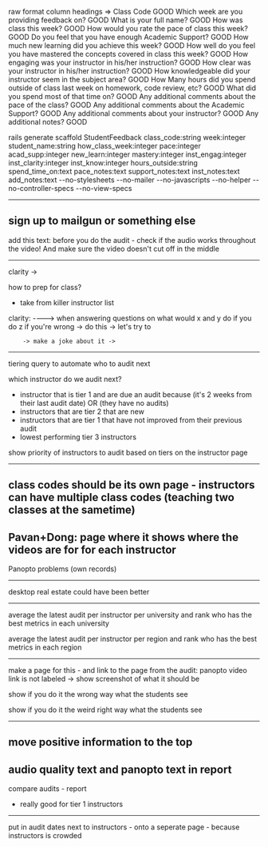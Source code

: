 raw format column headings =>
  Class Code GOOD
  Which week are you providing feedback on? GOOD
  What is your full name? GOOD
  How was class this week? GOOD
  How would you rate the pace of class this week? GOOD
  Do you feel that you have enough Academic Support? GOOD
  How much new learning did you achieve this week? GOOD
  How well do you feel you have mastered the concepts covered in class this week? GOOD
  How engaging was your instructor in his/her instruction? GOOD
  How clear was your instructor in his/her instruction? GOOD
  How knowledgeable did your instructor seem in the subject area? GOOD
  How Many hours did you spend outside of class last week on homework, code review, etc? GOOD
  What did you spend most of that time on? GOOD
  Any additional comments about the pace of the class? GOOD
  Any additional comments about the Academic Support? GOOD
  Any additional comments about your instructor? GOOD
  Any additional notes? GOOD

  rails generate scaffold StudentFeedback class_code:string week:integer student_name:string how_class_week:integer pace:integer acad_supp:integer new_learn:integer mastery:integer inst_engag:integer inst_clarity:integer inst_know:integer hours_outside:string spend_time_on:text pace_notes:text support_notes:text inst_notes:text add_notes:text  --no-stylesheets --no-mailer --no-javascripts --no-helper --no-controller-specs --no-view-specs


---------------------
sign up to mailgun or something else
---------------------
add this text: before you do the audit - check if the audio works throughout the video! And make sure the video doesn't cut off in the middle

---------------------
clarity ->

how to prep for class?
  - take from killer instructor list

clarity:
      ---->
        when answering questions on what would x and y do if you do z if you're wrong -> do this -> let's try to

        -> make a joke about it ->
---------------------

tiering query to automate who to audit next

  which instructor do we audit next?

  - instructor that is tier 1 and are due an audit because (it's 2 weeks from their last audit date) OR (they have no audits)
  - instructors that are tier 2 that are new
  - instructors that are tier 1 that have not improved from their previous audit
  - lowest performing tier 3 instructors

  show priority of instructors to audit based on tiers on the instructor page

---------------------
class codes should be its own page - instructors can have multiple class codes (teaching two classes at the sametime)
---------------------
Pavan+Dong: page where it shows where the videos are for for each instructor
---------------------
Panopto problems (own records)

---------------------
desktop real estate could have been better

---------------------
average the latest audit per instructor per university and rank who has the best metrics in each university

average the latest audit per instructor per region and rank who has the best metrics in each region

---------------------

make a page for this - and link to the page from the audit:
  panopto video link is not labeled
    -> show screenshot of what it should be

  show if you do it the wrong way what the students see

  show if you do it the weird right way what the students see

---------------------
move positive information to the top
---------------------
audio quality text and panopto text in report
---------------------

compare audits - report
- really good for tier 1 instructors
---------------------

put in audit dates next to instructors - onto a seperate page - because instructors is crowded
